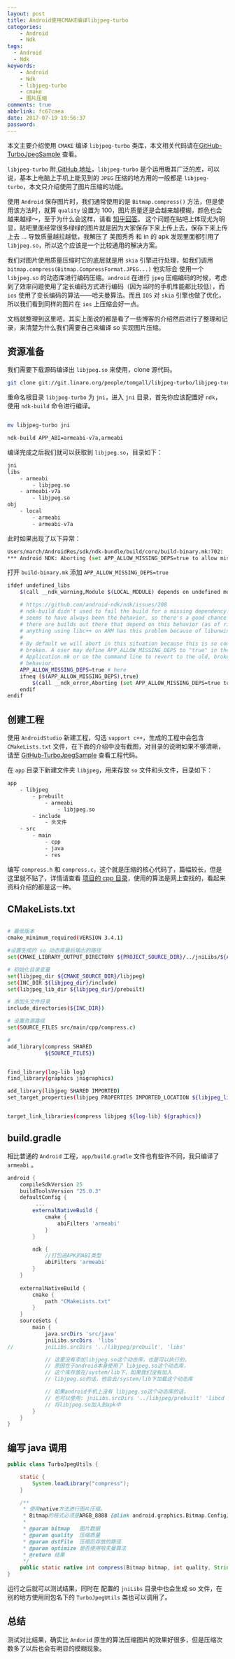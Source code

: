 ```yaml
---
layout: post
title: Android使用CMAKE编译libjpeg-turbo
categories: 
	- Android
	- Ndk
tags:
  - Android
  - Ndk
keywords:
	- Android
	- Ndk
	- libjpeg-turbo
	- cmake
	- 图片压缩
comments: true
abbrlink: fc67caea
date: 2017-07-19 19:56:37
password:
---
```


本文主要介绍使用  `CMAKE` 编译 `libjpeg-turbo` 类库，本文相关代码请在[GitHub-TurboJpegSample](https://github.com/chendongMarch/TurboJpegSample) 查看。

`libjpeg-turbo` 附[ GitHub 地址](https://github.com/libjpeg-turbo/libjpeg-turbo)，`libjpeg-turbo` 是个运用极其广泛的库，可以说，基本上电脑上手机上能见到的 `JPEG` 压缩的地方用的一般都是 `libjpeg-turbo`，本文只介绍使用了图片压缩的功能。

<!--more-->

使用 `Android` 保存图片时，我们通常使用的是 `Bitmap.compress()` 方法，但是使用该方法时，就算 `quality` 设置为 100，图片质量还是会越来越模糊，颜色也会越来越绿～，至于为什么会这样，请看 [知乎回答](https://www.zhihu.com/question/29355920)。 这个问题在贴吧上体现尤为明显，贴吧里面经常很多绿绿的图片就是因为大家保存下来上传上去，保存下来上传上去 ... 导致质量越拉越低，我解压了 美图秀秀 和 in 的 apk 发现里面都引用了 `libjpeg.so`，所以这个应该是一个比较通用的解决方案。

我们对图片使用质量压缩时它的底层就是用 `skia` 引擎进行处理，如我们调用`bitmap.compress(Bitmap.CompressFormat.JPEG...)` 他实际会 使用一个`libjpeg.so` 的动态库进行编码压缩。`android` 在进行 `jpeg` 压缩编码的时候，考虑到了效率问题使用了定长编码方式进行编码（因为当时的手机性能都比较低），而 `ios` 使用了变长编码的算法——哈夫曼算法。而且 `IOS` 对 `skia` 引擎也做了优化，所以我们看到同样的图片在 `ios` 上压缩会好一点。

文档就整理到这里吧，其实上面说的都是看了一些博客的介绍然后进行了整理和记录，来清楚为什么我们需要自己来编译 so 实现图片压缩。

## 资源准备

我们需要下载源码编译出 `libjpeg.so` 来使用，clone 源代码。

```bash
git clone git://git.linaro.org/people/tomgall/libjpeg-turbo/libjpeg-turbo.git -b linaro-android
```

重命名根目录 `libjpeg-turbo` 为 `jni`，进入 `jni` 目录，首先你应该配置好 `ndk`， 使用 `ndk-build`  命令进行编译。

```bash

mv libjpeg-turbo jni

ndk-build APP_ABI=armeabi-v7a,armeabi
```
编译完成之后我们就可以获取到 `libjpeg.so`，目录如下：

```bash
jni
libs
	- armeabi
		- libjpeg.so
	- armeabi-v7a
		- libjpeg.so
obj
	- local
		- armeabi
		- armeabi-v7a
```

此时如果出现了以下异常：

```bash
Users/march/AndroidRes/sdk/ndk-bundle/build/core/build-binary.mk:702: 
*** Android NDK: Aborting (set APP_ALLOW_MISSING_DEPS=true to allow missing dependencies)    .  Stop.
```
打开 `build-binary.mk` 添加 `APP_ALLOW_MISSING_DEPS=true`

```bash
ifdef undefined_libs
    $(call __ndk_warning,Module $(LOCAL_MODULE) depends on undefined modules: $(undefined_libs))

    # https://github.com/android-ndk/ndk/issues/208
    # ndk-build didn't used to fail the build for a missing dependency. This
    # seems to have always been the behavior, so there's a good chance that
    # there are builds out there that depend on this behavior (as of right now,
    # anything using libc++ on ARM has this problem because of libunwind).
    #
    # By default we will abort in this situation because this is so completely
    # broken. A user may define APP_ALLOW_MISSING_DEPS to "true" in their
    # Application.mk or on the command line to revert to the old, broken
    # behavior.
    APP_ALLOW_MISSING_DEPS=true # here
    ifneq ($(APP_ALLOW_MISSING_DEPS),true)
        $(call __ndk_error,Aborting (set APP_ALLOW_MISSING_DEPS=true to allow missing dependencies))
    endif
endif
```


## 创建工程

使用 `AndroidStudio` 新建工程，勾选 `support c++`，生成的工程中会包含 `CMakeLists.txt` 文件，在下面的介绍中没有截图，对目录的说明如果不够清晰，请至 [GitHub-TurboJpegSample](https://github.com/chendongMarch/TurboJpegSample) 查看工程代码。

在 `app` 目录下新建文件夹 `libjpeg`，用来存放 `so` 文件和头文件，目录如下：

```bash
app
	- libjpeg
		- prebuilt
			- armeabi
				- libjpeg.so
		- include
			- 头文件
	- src 
		- main
			- cpp
			- java
			- res
```

编写 `compress.h` 和 `compress.c`，这个就是压缩的核心代码了，篇幅较长，但是这里就不贴了，详情请查看 [项目的 cpp 目录](https://github.com/chendongMarch/TurboJpegSample/tree/master/app/src/main/cpp)，使用的算法是网上查找的，看起来资料介绍的都是这一种。


## CMakeLists.txt

```bash

# 最低版本
cmake_minimum_required(VERSION 3.4.1)

#设置生成的 so 动态库最后输出的路径
set(CMAKE_LIBRARY_OUTPUT_DIRECTORY ${PROJECT_SOURCE_DIR}/../jniLibs/${ANDROID_ABI})

# 初始化目录变量
set(libjpeg_dir ${CMAKE_SOURCE_DIR}/libjpeg)
set(INC_DIR ${libjpeg_dir}/include)
set(libjpeg_lib_dir ${libjpeg_dir}/prebuilt)

# 添加头文件目录
include_directories(${INC_DIR})

# 设置资源路径
set(SOURCE_FILES src/main/cpp/compress.c)

# 
add_library(compress SHARED
            ${SOURCE_FILES})


find_library(log-lib log)
find_library(graphics jnigraphics)

add_library(libjpeg SHARED IMPORTED)
set_target_properties(libjpeg PROPERTIES IMPORTED_LOCATION ${libjpeg_lib_dir}/${ANDROID_ABI}/libjpeg.so)


target_link_libraries(compress libjpeg ${log-lib} ${graphics})
```

## build.gradle

相比普通的 `Android` 工程，`app/build.gradle` 文件也有些许不同，我只编译了 `armeabi` 。

```gradle
android {
    compileSdkVersion 25
    buildToolsVersion "25.0.3"
    defaultConfig {
	     ...
        externalNativeBuild {
            cmake {
                abiFilters 'armeabi'
            }
        }

        ndk {
            //打包进APK的ABI类型
            abiFilters 'armeabi'
        }
    }
    
    externalNativeBuild {
        cmake {
            path "CMakeLists.txt"
        } 
    }
    sourceSets {
        main {
            java.srcDirs 'src/java'
            jniLibs.srcDirs  'libs'
//          jniLibs.srcDirs '../libjpeg/prebuilt', 'libs'

            // 这里没有添加libjpeg.so这个动态库，也是可以执行的。
            // 原因在于android本身使用了 libjpeg.so这个动态库，
            // 这个库存放在/system/lib下，如果我们没有加入
            // libjpeg.so的话，他会去/system/lib下加载这个动态库

            // 如果android手机上没有 libjpeg.so这个动态库的话，
            // 也可以使用: jniLibs.srcDirs '../libjpeg/prebuilt' 'libcd
            // 将libjpeg.so加入到apk中
        }
    }
}

```

## 编写 java 调用

```java
public class TurboJpegUtils {

    static {
        System.loadLibrary("compress");
    }

    /**
     * 使用native方法进行图片压缩。
     * Bitmap的格式必须是ARGB_8888 {@link android.graphics.Bitmap.Config}。
     *
     * @param bitmap   图片数据
     * @param quality  压缩质量
     * @param dstFile  压缩后存放的路径
     * @param optimize 是否使用哈夫曼算法
     * @return 结果
     */
    public static native int compress(Bitmap bitmap, int quality, String dstFile, boolean optimize);
}
```

运行之后就可以测试结果，同时在 配置的 `jniLibs` 目录中也会生成 so 文件，在别的地方使用同包名下的 `TurboJpegUtils` 类也可以调用了。


## 总结

测试对比结果，确实比 `Andorid` 原生的算法压缩图片的效果好很多，但是压缩次数多了以后也会有明显的模糊现象。